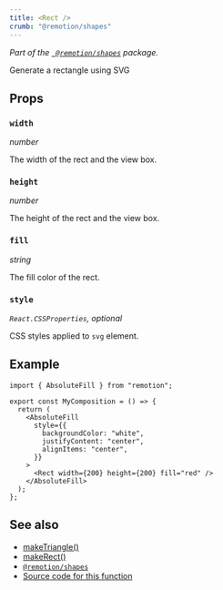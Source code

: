 ```yaml
---
title: <Rect />
crumb: "@remotion/shapes"
---
```


_Part of the [` @remotion/shapes`](/docs/shapes) package._

Generate a rectangle using SVG

## Props

### `width`

_number_

The width of the rect and the view box.

### `height`

_number_

The height of the rect and the view box.

### `fill`

_string_

The fill color of the rect.

### `style`

_`React.CSSProperties`, optional_

CSS styles applied to `svg` element.

## Example

```tsx twoslash
import { AbsoluteFill } from "remotion";

export const MyComposition = () => {
  return (
    <AbsoluteFill
      style={{
        backgroundColor: "white",
        justifyContent: "center",
        alignItems: "center",
      }}
    >
      <Rect width={200} height={200} fill="red" />
    </AbsoluteFill>
  );
};
```

## See also

- [makeTriangle()](/docs/shapes/make-triangle)
- [makeRect()](/docs/shapes/make-rect)
- [`@remotion/shapes`](/docs/shapes)
- [Source code for this function](https://github.com/remotion-dev/remotion/blob/main/packages/shapes/src/rect.tsx)
